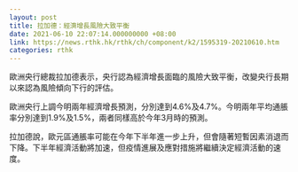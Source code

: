 ```yaml
---
layout: post
title: 拉加德：經濟增長風險大致平衡
date: 2021-06-10 22:07:14.000000000 +08:00
link: https://news.rthk.hk/rthk/ch/component/k2/1595319-20210610.htm
categories: rthk
---
```


歐洲央行總裁拉加德表示，央行認為經濟增長面臨的風險大致平衡，改變央行長期以來認為風險傾向下行的評估。

歐洲央行上調今明兩年經濟增長預測，分別達到4.6%及4.7%。今明兩年平均通脹率分別達到1.9%及1.5%，兩者同樣高於今年3月時的預測。

拉加德說，歐元區通脹率可能在今年下半年進一步上升，但會隨著短暫因素消退而下降。下半年經濟活動將加速，但疫情進展及應對措施將繼續決定經濟活動的速度。
